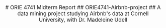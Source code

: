 


<p align="center">
<big> # ORIE 4741 Midterm Report
  ## ORIE4741-Airbnb-project
  ## A data mining project studying Airbnb's data at Cornell University, with Dr. Madeleine Udell</big>

 
</p>

